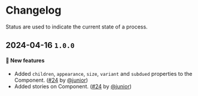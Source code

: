 # Changelog

Status are used to indicate the current state of a process.

## 2024-04-16 `1.0.0`

#### 🎉 New features

- Added `children`, `appearance`, `size`, `variant` and `subdued` properties to the Component. ([#24](https://git.rarolabs.com.br/frontend/rarui/-/merge_requests/24) by [@junior](https://git.rarolabs.com.br/junior))
- Added stories on Component. ([#24](https://git.rarolabs.com.br/frontend/rarui/-/merge_requests/24) by [@junior](https://git.rarolabs.com.br/junior))

<!-- #### 🛠 Breaking changes -->

<!-- #### 📚 3rd party library updates -->

<!-- #### 🎉 New features -->

<!-- #### 🐛 Bug fixes -->

<!-- #### 💡 Others -->
